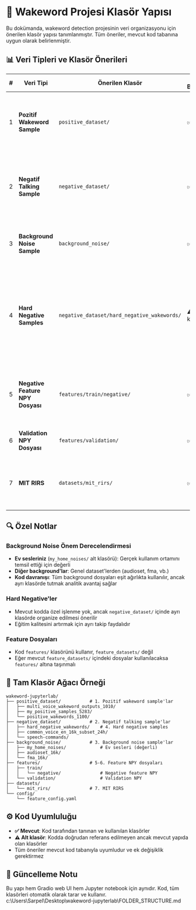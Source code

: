 # 📁 Wakeword Projesi Klasör Yapısı

Bu dokümanda, wakeword detection projesinin veri organizasyonu için önerilen klasör yapısı tanımlanmıştır. Tüm öneriler, mevcut kod tabanına uygun olarak belirlenmiştir.

## 📊 Veri Tipleri ve Klasör Önerileri

| # | Veri Tipi | Önerilen Klasör | Kod Bağlantısı | Açıklama |
|---|-----------|-----------------|---------------|------------|
| 1 | **Pozitif Wakeword Sample** | `positive_dataset/` | ✅ Mevcut | Wakeword olarak kullanılacak ses kayıtları. Kod tarafından doğrudan yüklenir. |
| 2 | **Negatif Talking Sample** | `negative_dataset/` | ✅ Mevcut | Wakeword olmayan konuşma örnekleri. Kod tarafından negatif veri olarak yüklenir. |
| 3 | **Background Noise Sample** | `background_noise/` | ✅ Mevcut | Arka plan gürültüleri. Eğitim sırasında seslere karıştırılır. |
| 4 | **Hard Negative Samples** | `negative_dataset/hard_negative_wakewords/` | ⚠️ Alt klasör | Wakeword'e benzeyen ama wakeword olmayan kelimeler. Kodda özel işlenme yok, ancak ayrı klasörde organize edilmesi mantıklı. |
| 5 | **Negative Feature NPY Dosyası** | `features/train/negative/` | ✅ Mevcut | Pre-computed mel-spectrogram özellikleri. Enhanced training için kullanılır. |
| 6 | **Validation NPY Dosyası** | `features/validation/` | ✅ Mevcut | Validation set için pre-computed özellikler. |
| 7 | **MIT RIRS** | `datasets/mit_rirs/` | ✅ Mevcut | Room Impulse Response verileri. Akustik augmentation için kullanılır. |

## 🔍 Özel Notlar

### Background Noise Önem Derecelendirmesi
- **Ev sesleriniz** (`my_home_noises/` alt klasörü): Gerçek kullanım ortamını temsil ettiği için değerli
- **Diğer background'lar**: Genel dataset'lerden (audioset, fma, vb.)
- **Kod davranışı**: Tüm background dosyaları eşit ağırlıkta kullanılır, ancak ayrı klasörde tutmak analitik avantaj sağlar

### Hard Negative'ler
- Mevcut kodda özel işlenme yok, ancak `negative_dataset/` içinde ayrı klasörde organize edilmesi önerilir
- Eğitim kalitesini artırmak için ayrı takip faydalıdır

### Feature Dosyaları
- Kod `features/` klasörünü kullanır, `feature_datasets/` değil
- Eğer mevcut `feature_datasets/` içindeki dosyalar kullanılacaksa `features/` altına taşınmalı

## 📂 Tam Klasör Ağacı Örneği

```
wakeword-jupyterlab/
├── positive_dataset/           # 1. Pozitif wakeword sample'lar
│   ├── multi_voice_wakeword_outputs_1010/
│   ├── my_positive_samples_5283/
│   └── positive_wakewords_1100/
├── negative_dataset/           # 2. Negatif talking sample'lar
│   ├── hard_negative_wakewords/    # 4. Hard negative samples
│   ├── common_voice_en_16k_subset_24h/
│   └── speech-commands/
├── background_noise/           # 3. Background noise sample'lar
│   ├── my_home_noises/             # Ev sesleri (değerli)
│   ├── audioset_16k/
│   └── fma_16k/
├── features/                   # 5-6. Feature NPY dosyaları
│   ├── train/
│   │   └── negative/               # Negative feature NPY
│   └── validation/                 # Validation NPY
├── datasets/
│   └── mit_rirs/               # 7. MIT RIRS
└── config/
    └── feature_config.yaml
```

## ⚙️ Kod Uyumluluğu

- **✅ Mevcut**: Kod tarafından tanınan ve kullanılan klasörler
- **⚠️ Alt klasör**: Kodda doğrudan referans edilmeyen ancak mevcut yapıda olan klasörler
- Tüm öneriler mevcut kod tabanıyla uyumludur ve ek değişiklik gerektirmez

## 🔄 Güncelleme Notu

Bu yapı hem Gradio web UI hem Jupyter notebook için aynıdır. Kod, tüm klasörleri otomatik olarak tarar ve kullanır.</content>
<filePath>c:\Users\Sarpel\Desktop\wakeword-jupyterlab\FOLDER_STRUCTURE.md
